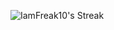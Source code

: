 ![IamFreak10's Streak](https://github-readme-streak-stats.herokuapp.com/?user=IamFreak10&theme=onedark&hide_border=true)
